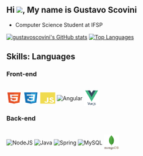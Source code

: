 ## Hi ![](https://user-images.githubusercontent.com/18350557/176309783-0785949b-9127-417c-8b55-ab5a4333674e.gif), My name is Gustavo Scovini
- Computer Science Student at IFSP
<!--
<a href="https://github.com/anuraghazra/github-readme-stats">
  <img align="center" src="https://github-stats-weld.vercel.app/api/pin/?username=gustavoscovini&repo=github-readme-stats" />
</a>
<a href="https://github.com/anuraghazra/convoychat">
  <img align="center" src="https://github-stats-weld.vercel.app/api/pin/?username=gustavoscovini&repo=convoychat" />
</a>
-->

<a href="http://www.github.com/gustavoscovini">
	<img align="center" width=46% src="https://github-readme-stats.vercel.app/api?username=gustavoscovini&show_icons=true&hide=&count_private=true&title_color=3382ed&text_color=ffffff&icon_color=0891b2&bg_color=1c1917&hide_border=true&show_icons=true" alt="gustavoscovini's GitHub stats" /></a>

<a href="https://github.com/gustavoscovini" align="left">
	<img align="center" width=43% src="https://github-readme-stats.vercel.app/api/top-langs/?username=gustavoscovini&langs_count=10&title_color=3382ed&text_color=ffffff&icon_color=0891b2&layout=compact&bg_color=1c1917&hide_border=true&locale=en&custom_title=Top%20%Languages" alt="Top Languages" /></a>

## Skills: Languages

### Front-end

<div style="display: inline_block"><br>
	<img align="center" alt="HTML" height="30" width="40" src="https://raw.githubusercontent.com/devicons/devicon/master/icons/html5/html5-original.svg">
	<img align="center" alt="CSS" height="30" width="40" src="https://raw.githubusercontent.com/devicons/devicon/master/icons/css3/css3-original.svg">
	<img align="center" alt="JS" height="30" width="40" src="https://raw.githubusercontent.com/devicons/devicon/master/icons/javascript/javascript-plain.svg">
	<img align="center" alt="Angular" src="https://raw.githubusercontent.com/danielcranney/readme-generator/main/public/icons/skills/angularjs-colored.svg" width="36" height="36"/>
	<img align="center" alt="VueJS" src="https://raw.githubusercontent.com/devicons/devicon/master/icons/vuejs/vuejs-original-wordmark.svg" width="40" height="40"/>
</div>

### Back-end

<div style="display: inline_block"><br>
	<img align="center" alt="NodeJS" src="https://raw.githubusercontent.com/danielcranney/readme-generator/main/public/icons/skills/nodejs-colored.svg" width="36" height="36"  />
	<img align="center" alt="Java" src="https://raw.githubusercontent.com/danielcranney/readme-generator/main/public/icons/skills/java-colored.svg" width="36" height="36"  />
 	<img align="center" alt="Spring" src="https://www.vectorlogo.zone/logos/springio/springio-icon.svg" alt="spring" width="40" height="40"/>
	<img align="center" alt="MySQL" src="https://raw.githubusercontent.com/danielcranney/readme-generator/main/public/icons/skills/mysql-colored.svg" width="36" height="36" />
	<img align="center" alt=MongoDB" src="https://raw.githubusercontent.com/devicons/devicon/master/icons/mongodb/mongodb-original-wordmark.svg" width="40" height="40"/>
</div>

<!--![Snake animation](https://github.com/gustavoscovini/gustavoscovini/blob/output/github-contribution-grid-snake.svg)-->
